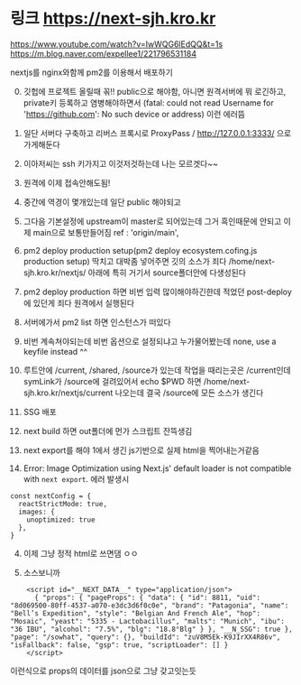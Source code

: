 # 링크 https://next-sjh.kro.kr


https://www.youtube.com/watch?v=IwWQG6lEdQQ&t=1s
https://m.blog.naver.com/expellee1/221796531184

nextjs를 nginx와함께 pm2를 이용해서 배포하기

0. 깃헙에 프로젝트 올릴때 꼮!! public으로 해야함, 아니면 원격서버에 뭐 로긴하고, private키 등록하고 염병해야하면서 (fatal: could not read Username for 'https://github.com': No such device or address) 이런 에러뜸

1. 일단 서버다 구축하고 리버스 프록시로  ProxyPass          /   http://127.0.0.1:3333/ 으로 가게해둔다

2. 이아저씨는 ssh 키가지고 이것저것하는데 나는 모르겟다~~

3. 원격에 이제 접속안해도됨!

4. 중간에 역경이 몇개있는데 일단 public 해야되고

6. 그다음 기본설정에 upstream이 master로 되어있는데 그거 흑인때문에 안되고 이제 main으로 보통만들어짐
ref  : 'origin/main',


7. pm2 deploy production setup(pm2 deploy ecosystem.cofing.js production setup) 딱치고 대박좀 넣어주면 깃의 소스가 죄다 /home/next-sjh.kro.kr/nextjs/ 아래에 특히 거기서 source폴더안에 다생성된다

8. pm2 deploy production 하면 비번 입력 많이해야하긴한데 적었던 post-deploy에 있던게 죄다 원격에서 실행된다



9. 서버에가서 pm2 list 하면 인스턴스가 떠있다

10. 비번 계속쳐야되는데 비번 옵션으로 설정되냐고 누가물어봤는데
none, use a keyfile instead ^^

11. 루트안에 /current, /shared, /source가 있는데
작업을 때리는곳은 /current인데 symLink가 /source에 걸려있어서
echo $PWD 하면 /home/next-sjh.kro.kr/nextjs/current 나오는데
결국 /source에 모든 소스가 생긴다



12. SSG 배포
1. next build 하면 out폴더에 먼가 스크립트 잔뜩생김
2. next export를 해야 1에서 생긴 js기반으로 실제 html을 찍어내는거같음


3. Error: Image Optimization using Next.js' default loader is not compatible with `next export`.
에러 발생시
```
const nextConfig = {
  reactStrictMode: true,
  images: {
    unoptimized: true
  },
}
```

4. 이제 그냥 정적 html로 쓰면댐 ㅇㅇ

5. 소스보니까 
```
    <script id="__NEXT_DATA__" type="application/json">
      { "props": { "pageProps": { "data": { "id": 8811, "uid": "8d069500-80ff-4537-a070-e3dc3d6f0c0e", "brand": "Patagonia", "name": "Bell’s Expedition", "style": "Belgian And French Ale", "hop": "Mosaic", "yeast": "5335 - Lactobacillus", "malts": "Munich", "ibu": "36 IBU", "alcohol": "7.5%", "blg": "18.8°Blg" } }, "__N_SSG": true }, "page": "/sowhat", "query": {}, "buildId": "zuV8M5Ek-K9JIrXX4R86v", "isFallback": false, "gsp": true, "scriptLoader": [] }
    </script>
```
이런식으로 props의 데이터를 json으로 그냥 갖고잇는듯